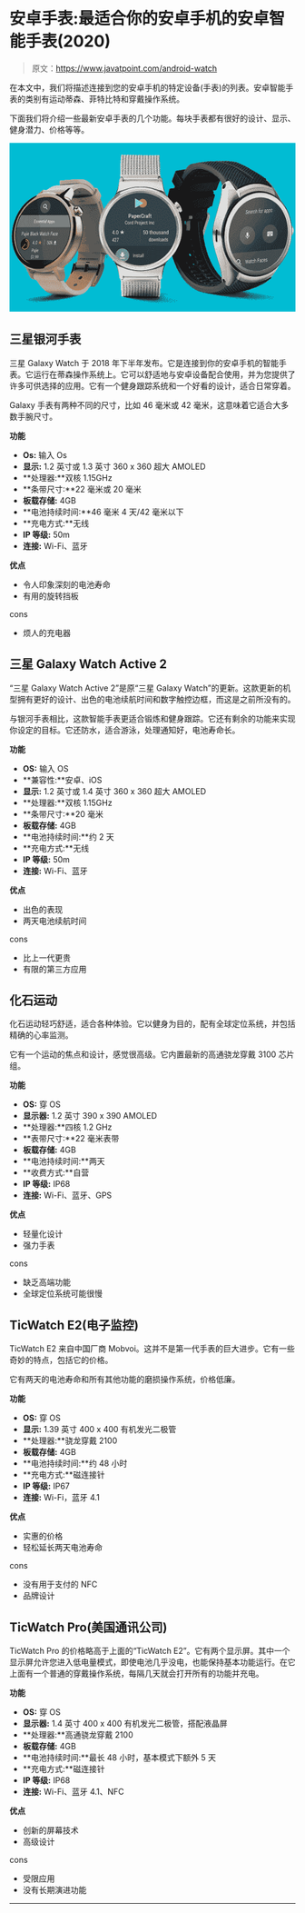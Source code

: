 # 安卓手表:最适合你的安卓手机的安卓智能手表(2020)

> 原文：<https://www.javatpoint.com/android-watch>

在本文中，我们将描述连接到您的安卓手机的特定设备(手表)的列表。安卓智能手表的类别有运动蒂森、菲特比特和穿戴操作系统。

下面我们将介绍一些最新安卓手表的几个功能。每块手表都有很好的设计、显示、健身潜力、价格等等。

![Android Watch](img/1f7f1fbfea756d805b2708a6522cd366.png)

## 三星银河手表

三星 Galaxy Watch 于 2018 年下半年发布。它是连接到你的安卓手机的智能手表。它运行在蒂森操作系统上。它可以舒适地与安卓设备配合使用，并为您提供了许多可供选择的应用。它有一个健身跟踪系统和一个好看的设计，适合日常穿着。

Galaxy 手表有两种不同的尺寸，比如 46 毫米或 42 毫米，这意味着它适合大多数手腕尺寸。

**功能**

*   **Os:** 输入 Os
*   **显示:** 1.2 英寸或 1.3 英寸 360 x 360 超大 AMOLED
*   **处理器:**双核 1.15GHz
*   **条带尺寸:**22 毫米或 20 毫米
*   **板载存储:** 4GB
*   **电池持续时间:**46 毫米 4 天/42 毫米以下
*   **充电方式:**无线
*   **IP 等级:** 50m
*   **连接:** Wi-Fi、蓝牙

**优点**

*   令人印象深刻的电池寿命
*   有用的旋转挡板

cons

*   烦人的充电器

## 三星 Galaxy Watch Active 2

“三星 Galaxy Watch Active 2”是原“三星 Galaxy Watch”的更新。这款更新的机型拥有更好的设计、出色的电池续航时间和数字触控边框，而这是之前所没有的。

与银河手表相比，这款智能手表更适合锻炼和健身跟踪。它还有剩余的功能来实现你设定的目标。它还防水，适合游泳，处理通知好，电池寿命长。

**功能**

*   **OS:** 输入 OS
*   **兼容性:**安卓、iOS
*   **显示:** 1.2 英寸或 1.4 英寸 360 x 360 超大 AMOLED
*   **处理器:**双核 1.15GHz
*   **条带尺寸:**20 毫米
*   **板载存储:** 4GB
*   **电池持续时间:**约 2 天
*   **充电方式:**无线
*   **IP 等级:** 50m
*   **连接:** Wi-Fi、蓝牙

**优点**

*   出色的表现
*   两天电池续航时间

cons

*   比上一代更贵
*   有限的第三方应用

## 化石运动

化石运动轻巧舒适，适合各种体验。它以健身为目的，配有全球定位系统，并包括精确的心率监测。

它有一个运动的焦点和设计，感觉很高级。它内置最新的高通骁龙穿戴 3100 芯片组。

**功能**

*   **OS:** 穿 OS
*   **显示器:** 1.2 英寸 390 x 390 AMOLED
*   **处理器:**四核 1.2 GHz
*   **表带尺寸:**22 毫米表带
*   **板载存储:** 4GB
*   **电池持续时间:**两天
*   **收费方式:**自营
*   **IP 等级:** IP68
*   **连接:** Wi-Fi、蓝牙、GPS

**优点**

*   轻量化设计
*   强力手表

cons

*   缺乏高端功能
*   全球定位系统可能很慢

## TicWatch E2(电子监控)

TicWatch E2 来自中国厂商 Mobvoi。这并不是第一代手表的巨大进步。它有一些奇妙的特点，包括它的价格。

它有两天的电池寿命和所有其他功能的磨损操作系统，价格低廉。

**功能**

*   **OS:** 穿 OS
*   **显示:** 1.39 英寸 400 x 400 有机发光二极管
*   **处理器:**骁龙穿戴 2100
*   **板载存储:** 4GB
*   **电池持续时间:**约 48 小时
*   **充电方式:**磁连接针
*   **IP 等级:** IP67
*   **连接:** Wi-Fi，蓝牙 4.1

**优点**

*   实惠的价格
*   轻松延长两天电池寿命

cons

*   没有用于支付的 NFC
*   品牌设计

## TicWatch Pro(美国通讯公司)

TicWatch Pro 的价格略高于上面的“TicWatch E2”。它有两个显示屏。其中一个显示屏允许您进入低电量模式，即使电池几乎没电，也能保持基本功能运行。在它上面有一个普通的穿戴操作系统，每隔几天就会打开所有的功能并充电。

**功能**

*   **OS:** 穿 OS
*   **显示器:** 1.4 英寸 400 x 400 有机发光二极管，搭配液晶屏
*   **处理器:**高通骁龙穿戴 2100
*   **板载存储:** 4GB
*   **电池持续时间:**最长 48 小时，基本模式下额外 5 天
*   **充电方式:**磁连接针
*   **IP 等级:** IP68
*   **连接:** Wi-Fi、蓝牙 4.1、NFC

**优点**

*   创新的屏幕技术
*   高级设计

cons

*   受限应用
*   没有长期演进功能

* * *